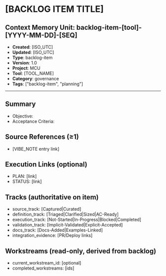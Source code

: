 # [BACKLOG ITEM TITLE]

## Context Memory Unit: backlog-item-[tool]-[YYYY-MM-DD]-[SEQ]
- **Created**: [ISO_UTC]
- **Updated**: [ISO_UTC]
- **Type**: backlog-item
- **Version**: 1.0
- **Project**: MCU
- **Tool**: [TOOL_NAME]
- **Category**: governance
- **Tags**: ["backlog-item", "planning"]

---

## Summary
- Objective:
- Acceptance Criteria:

## Source References (≥1)
- [VIBE_NOTE entry link]

## Execution Links (optional)
- PLAN: [link]
- STATUS: [link]

## Tracks (authoritative on item)
- source_track: [Captured|Curated]
- definition_track: [Triaged|Clarified|Sized|AC-Ready]
- execution_track: [Not-Started|In-Progress|Blocked|Completed]
- validation_track: [Implicit-Validated|Explicit-Accepted]
- docs_track: [Docs-Added|Examples-Linked]
- integration_evidence: [PR/Deploy links]

## Workstreams (read-only, derived from backlog)
- current_workstream_id: [optional]
- completed_workstreams: [ids]
